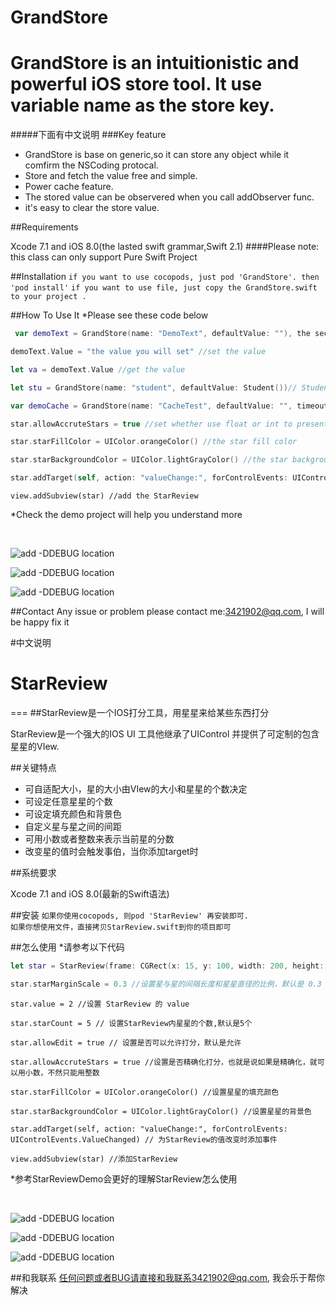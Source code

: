 # GrandStore
GrandStore is an intuitionistic and powerful iOS store tool. It use variable name as the store key.
=== 
#####下面有中文说明
###Key feature

* GrandStore is base on generic,so it can store any object while it comfirm the NSCoding protocal.
* Store and fetch the value free and simple.
* Power cache feature.
* The stored value can be observered when you call addObserver func.
* it's easy to clear the store value.


##Requirements 

Xcode 7.1 and iOS 8.0(the lasted swift grammar,Swift 2.1)
####Please note: this class can only support Pure Swift Project

##Installation
`if you want to use cocopods, just pod 'GrandStore'. then 'pod install'`
`if you want to use file, just copy the GrandStore.swift to your project .`
<br>


##How To Use It 
*Please see these code below
```swift
 var demoText = GrandStore(name: "DemoText", defaultValue: ""), the second para can not be nil, GrandStore must usr it to infer the type.
```
```swift
demoText.Value = "the value you will set" //set the value
```
```swift
let va = demoText.Value //get the value
```
```swift
let stu = GrandStore(name: "student", defaultValue: Student())// Student is a custom cass and it must confirm NSCoding protocal.The set and get process is the same as the DemoText 
```
```swift
var demoCache = GrandStore(name: "CacheTest", defaultValue: "", timeout: 10)//if you want set a value which can expire,just add the timeout para. cache time 
```
```swift
star.allowAccruteStars = true //set whether use float or int to present star value

```
```swift
star.starFillColor = UIColor.orangeColor() //the star fill color
```
```swift
star.starBackgroundColor = UIColor.lightGrayColor() //the star background color
```
```swift
star.addTarget(self, action: "valueChange:", forControlEvents: UIControlEvents.ValueChanged) // add the star value change event
```
```
view.addSubview(star) //add the StarReview
```
*Check the demo project will help you understand more 

<br>

![add -DDEBUG location](https://raw.githubusercontent.com/DuckDeck/StarReview/master/StarReviewDemo/StarReviewDemo/Resource/1.gif)
<br>

![add -DDEBUG location](https://raw.githubusercontent.com/DuckDeck/StarReview/master/StarReviewDemo/StarReviewDemo/Resource/2.gif)
<br>

![add -DDEBUG location](https://raw.githubusercontent.com/DuckDeck/StarReview/master/StarReviewDemo/StarReviewDemo/Resource/3.gif)


##Contact 
Any issue or problem please contact me:3421902@qq.com, I will be happy fix it




#中文说明


# StarReview
=== 
##StarReview是一个IOS打分工具，用星星来给某些东西打分

StarReview是一个强大的IOS UI 工具他继承了UIControl 并提供了可定制的包含星星的VIew. 

##关键特点
* 可自适配大小，星的大小由VIew的大小和星星的个数决定
* 可设定任意星星的个数
* 可设定填充颜色和背景色
* 自定义星与星之间的间距
* 可用小数或者整数来表示当前星的分数
* 改变星的值时会触发事伯，当你添加target时

##系统要求 

Xcode 7.1 and iOS 8.0(最新的Swift语法)

##安装
`如果你使用cocopods, 则pod 'StarReview' 再安装即可.`
<br/>
`如果你想使用文件，直接拷贝StarReview.swift到你的项目即可`
<br>


##怎么使用
*请参考以下代码 
```swift
let star = StarReview(frame: CGRect(x: 15, y: 100, width: 200, height: 50)) //初始化 StarReview
```
```swift
star.starMarginScale = 0.3 //设置星与星的间隔长度和星星直径的比例，默认是 0.3
```
```
star.value = 2 //设置 StarReview 的 value
```
```
star.starCount = 5 // 设置StarReview内星星的个数,默认是5个
```
```
star.allowEdit = true // 设置是否可以允许打分，默认是允许
```
```
star.allowAccruteStars = true //设置是否精确化打分，也就是说如果是精确化，就可以用小数，不然只能用整数

```
```
star.starFillColor = UIColor.orangeColor() //设置星星的填充颜色
```
```
star.starBackgroundColor = UIColor.lightGrayColor() //设置星星的背景色
```
```
star.addTarget(self, action: "valueChange:", forControlEvents: UIControlEvents.ValueChanged) // 为StarReview的值改变时添加事件
```
```
view.addSubview(star) //添加StarReview
```
*参考StarReviewDemo会更好的理解StarReview怎么使用

<br>

![add -DDEBUG location](https://raw.githubusercontent.com/DuckDeck/StarReview/master/StarReviewDemo/StarReviewDemo/Resource/1.gif)
<br>

![add -DDEBUG location](https://raw.githubusercontent.com/DuckDeck/StarReview/master/StarReviewDemo/StarReviewDemo/Resource/2.gif)
<br>

![add -DDEBUG location](https://raw.githubusercontent.com/DuckDeck/StarReview/master/StarReviewDemo/StarReviewDemo/Resource/3.gif)


##和我联系
任何问题或者BUG请直接和我联系3421902@qq.com, 我会乐于帮你解决
